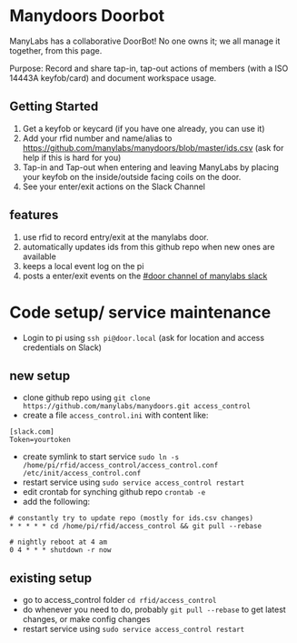 # Manydoors Doorbot

ManyLabs has a collaborative DoorBot!  No one owns it; we all manage it together, from this page.

Purpose: Record and share tap-in, tap-out actions of members (with a ISO 14443A keyfob/card) and document workspace usage.

## Getting Started
1. Get a keyfob or keycard (if you have one already, you can use it)
2. Add your rfid number and name/alias to https://github.com/manylabs/manydoors/blob/master/ids.csv (ask for help if this is hard for you)
3. Tap-in and Tap-out when entering and leaving ManyLabs by placing your keyfob on the inside/outside facing coils on the door.
4. See your enter/exit actions on the Slack Channel

## features

1. use rfid to record entry/exit at the manylabs door.
2. automatically updates ids from this github repo when new ones are available
3. keeps a local event log on the pi
4. posts a enter/exit events on the [#door channel of manylabs slack](https://manylabs.slack.com/archives/door/)

# Code setup/ service maintenance

* Login to pi using ```ssh pi@door.local``` (ask for location and access credentials on Slack)

## new setup
* clone github repo using ```git clone https://github.com/manylabs/manydoors.git access_control```
* create a file ```access_control.ini``` with content like:
```
[slack.com]
Token=yourtoken
```
* create symlink to start service ```sudo ln -s /home/pi/rfid/access_control/access_control.conf /etc/init/access_control.conf```
* restart service using ```sudo service access_control restart```
* edit crontab for synching github repo ```crontab -e```
* add the following:
```
# constantly try to update repo (mostly for ids.csv changes)
* * * * * cd /home/pi/rfid/access_control && git pull --rebase

# nightly reboot at 4 am
0 4 * * * shutdown -r now
```

## existing setup
* go to access_control folder ```cd rfid/access_control```
*  do whenever you need to do, probably ```git pull --rebase``` to get latest changes, or make config changes
*  restart service using ```sudo service access_control restart```
